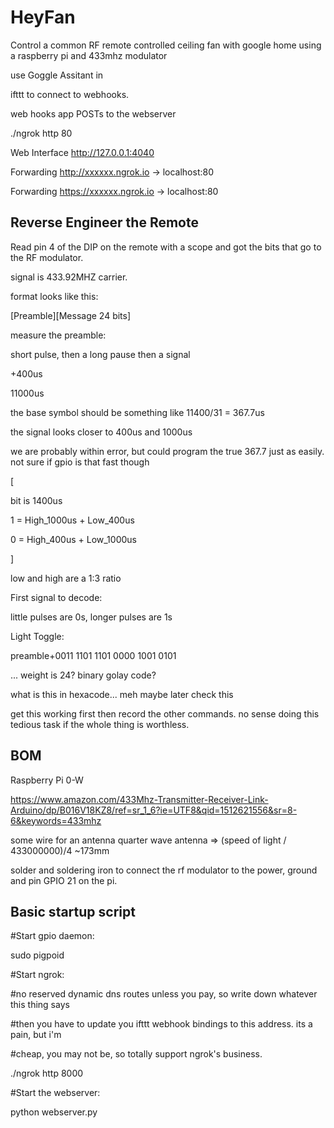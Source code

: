 # HeyFan
Control a common RF remote controlled ceiling fan with google home using a raspberry pi and 433mhz modulator

use Goggle Assitant in

ifttt to connect to webhooks.

web hooks app POSTs to the webserver

./ngrok http 80

Web Interface                 http://127.0.0.1:4040

Forwarding                    http://xxxxxx.ngrok.io -> localhost:80

Forwarding                    https://xxxxxx.ngrok.io -> localhost:80



## Reverse Engineer the Remote
Read pin 4 of the DIP on the remote with a scope and got the bits that go to the RF modulator.

signal is 433.92MHZ carrier.

format looks like this:

[Preamble][Message 24 bits]

measure the preamble:

short pulse, then a long pause then a signal

+400us

11000us


the base symbol should be something like 11400/31  = 367.7us

the signal looks closer to 400us and 1000us

we are probably within error, but could program the true 367.7 just as easily. not sure if gpio is that fast though

[

bit is 1400us

1 = High_1000us + Low_400us

0 = High_400us  + Low_1000us

]

low and high are a 1:3 ratio

First signal to decode:

little pulses are 0s, longer pulses are 1s

Light Toggle:

preamble+0011 1101 1101 0000 1001 0101

... weight is 24? binary golay code?

what is this in hexacode... meh maybe later check this

get this working first then record the other commands. no sense doing this tedious task if the whole thing is worthless.


## BOM

Raspberry Pi 0-W

https://www.amazon.com/433Mhz-Transmitter-Receiver-Link-Arduino/dp/B016V18KZ8/ref=sr_1_6?ie=UTF8&qid=1512621556&sr=8-6&keywords=433mhz

some wire for an antenna quarter wave antenna => (speed of light / 433000000)/4 ~173mm

solder and soldering iron to connect the rf modulator to the power, ground and pin GPIO 21 on the pi.

## Basic startup script

#Start gpio daemon:

sudo pigpoid 

#Start ngrok:

#no reserved dynamic dns routes unless you pay, so write down whatever this thing says

#then you have to update you ifttt webhook bindings to this address. its a pain, but i'm

#cheap, you may not be, so totally support ngrok's business.

./ngrok http 8000

#Start the webserver:

python webserver.py





